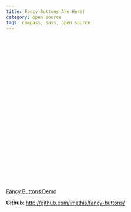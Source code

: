 ```yaml
---
title: Fancy Buttons Are Here!
category: open source
tags: compass, sass, open source
---
```


<object width="638" height="398"><param name="allowfullscreen" value="true" /><param name="allowscriptaccess" value="always" /><param name="movie" value="http://vimeo.com/moogaloop.swf?clip_id=7712009&amp;server=vimeo.com&amp;show_title=1&amp;show_byline=1&amp;show_portrait=0&amp;color=&amp;fullscreen=1" /><embed src="http://vimeo.com/moogaloop.swf?clip_id=7712009&amp;server=vimeo.com&amp;show_title=1&amp;show_byline=1&amp;show_portrait=0&amp;color=&amp;fullscreen=1" type="application/x-shockwave-flash" allowfullscreen="true" allowscriptaccess="always" width="638" height="398"></embed></object><p><a href="http://vimeo.com/7712009">Fancy Buttons Demo</a>

**Github**: http://github.com/imathis/fancy-buttons/